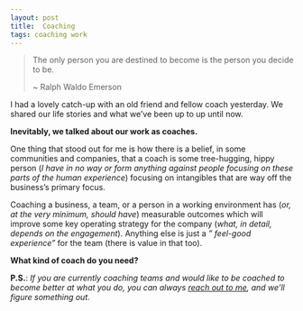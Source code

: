 ```yaml
---
layout: post
title:  Coaching
tags: coaching work 
---
```


> The only person you are destined to become is the person you decide to be.
> 
> ~ Ralph Waldo Emerson

I had a lovely catch-up with an old friend and fellow coach yesterday. We shared our life stories and what we’ve been up to up until now.

**Inevitably, we talked about our work as coaches.**

One thing that stood out for me is how there is a belief, in some communities and companies, that a coach is some tree-hugging, hippy person (_I have in no way or form anything against people focusing on these parts of the human experience_) focusing on intangibles that are way off the business’s primary focus.

Coaching a business, a team, or a person in a working environment has (_or, at the very minimum, should have_) measurable outcomes which will improve some key operating strategy for the company (_what, in detail, depends on the engagement_). Anything else is just a _” feel-good experience”_ for the team (there is value in that too).

**What kind of coach do you need?**

**P.S.**: _If you are currently coaching teams and would like to be coached to become better at what you do, you can always [reach out to me](https://calendly.com/ecomba/free-consultation), and we’ll figure something out_.